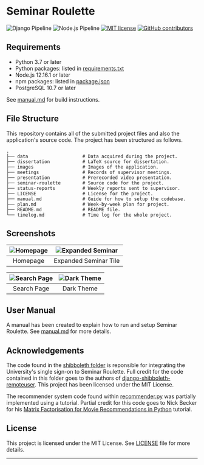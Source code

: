 # Seminar Roulette

![Django Pipeline](https://github.com/olliegardner/seminar-roulette/actions/workflows/django.yml/badge.svg)
![Node.js Pipeline](https://github.com/olliegardner/seminar-roulette/actions/workflows/node.yml/badge.svg)
[![MIT license](https://img.shields.io/badge/License-MIT-blue.svg)](https://lbesson.mit-license.org/)
[![GitHub contributors](https://img.shields.io/github/contributors/olliegardner/seminar-roulette.svg)](https://github.com/olliegardner/seminar-roulette/graphs/contributors/)


## Requirements

- Python 3.7 or later
- Python packages: listed in [requirements.txt](seminar-roulette/requirements.txt)
- Node.js 12.16.1 or later
- npm packages: listed in [package.json](seminar-roulette/frontend/package.json)
- PostgreSQL 10.7 or later

See [manual.md](manual.md) for build instructions.

## File Structure

This repository contains all of the submitted project files and also the application's source code. The project has been structured as follows.

    .
    ├── data                    # Data acquired during the project.
    ├── dissertation            # LaTeX source for dissertation.
    ├── images                  # Images of the application.
    ├── meetings                # Records of supervisor meetings.
    ├── presentation            # Prerecorded video presentation.
    ├── seminar-roulette        # Source code for the project.
    ├── status-reports          # Weekly reports sent to supervisor.
    ├── LICENSE                 # License for the project.
    ├── manual.md               # Guide for how to setup the codebase.
    ├── plan.md                 # Week-by-week plan for project.
    ├── README.md               # README file.
    └── timelog.md              # Time log for the whole project.

## Screenshots

| ![Homepage](images/homepage.png) | ![Expanded Seminar](images/seminar.png) |
| :------------------------------: | :-------------------------------------: |
|             Homepage             |          Expanded Seminar Tile          |

| ![Search Page](images/search.png) | ![Dark Theme](images/dark-theme.png) |
| :-------------------------------: | :----------------------------------: |
|            Search Page            |              Dark Theme              |

## User Manual

A manual has been created to explain how to run and setup Seminar Roulette. See [manual.md](manual.md) for more details.

## Acknowledgements

The code found in the [shibboleth folder](seminar-roulette/shibboleth/) is reponsible for integrating the University's single sign-on to Seminar Roulette. Full credit for the code contained in this folder goes to the authors of [django-shibboleth-remoteuser](https://github.com/Brown-University-Library/django-shibboleth-remoteuser). This project has been licensed under the MIT License.

The recommender system code found within [recommender.py](seminar-roulette/recommender.py) was partially implemented using a tutorial. Partial credit for this code goes to Nick Becker for his [Matrix Factorisation for Movie Recommendations in Python](https://beckernick.github.io/matrix-factorization-recommender/) tutorial.

## License

This project is licensed under the MIT License. See [LICENSE](LICENSE) file for more details.

---

